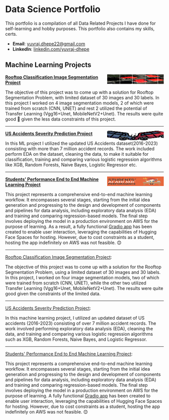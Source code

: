 # Data Science Portfolio 
This portfolio is a compilation of all Data Related Projects I have done for self-learning and hobby purposes. This portfolio also contains my skills, certs.
- **Email**: [yuvraj.dhepe22@gmail.com](mailto:yuvraj.dhepe22@gmail.com)
- **LinkedIn**: [linkedin.com/yuvraj-dhepe](https://www.linkedin.com/in/yuvraj-shivaji-dhepe/)


## Machine Learning Projects

<img align = "right" width = "180" height = "30" src = "./Images/Rooftop_Project.jpg"></img> **[Rooftop Classification Image Segmentation Project](https://github.com/Yuvraj-Dhepe/Projects/tree/main/Dida_Task)**

The objective of this project was to come up with a solution for Rooftop Segmentation Problem, with limited dataset of 30 images and 30 labels. In this project I worked on 4 image segmentation models, 2 of which were trained from scratch (CNN, UNET) and rest 2 utilized the potential of Transfer Learning (Vgg16+Unet, MobileNetV2+Unet). The results were quite good 💫 given the less data constraints of this project.

---
<img align = "right" width = "180" height = "30" src = "./Images/Us_Accidents_Project.png"> **[US Accidents Severity Prediction Project](https://github.com/Yuvraj-Dhepe/Projects/tree/main/US-Accidents%20Project)**

In this ML project I utilized the updated US Accidents dataset(2016-2023) consisting with more than 7 million accident records. The work included perform EDA on the dataset, cleaning the data, to make it suitable for classification, training and comparing various logistic regression algorithms like XGB, Random Forests, Naive Bayes, Logistic Regressor etc.

---
<img align = "right" width = "180" height = "30" src = "./Images/StudentPerformance.jpg"> **[Students' Performance End to End Machine Learning Project](https://github.com/Yuvraj-Dhepe/ML_Web_Project)**

This project represents a comprehensive end-to-end machine learning workflow. It encompasses several stages, starting from the initial idea generation and progressing to the design and development of components and pipelines for data analysis, including exploratory data analysis (EDA) and training and comparing regression-based models. The final step involves deploying the model in a production environment on AWS for the purpose of learning. As a result, a fully functional [Gradio app](https://yuvidhepe-studentperformance.hf.space) has been created to enable user interaction, leveraging the capabilities of Hugging Face Spaces for hosting. However, due to cost constraints as a student, hosting the app indefinitely on AWS was not feasible. 😊

---
[Rooftop Classification Image Segmentation Project](https://github.com/Yuvraj-Dhepe/Projects/tree/main/Dida_Task): 

The objective of this project was to come up with a solution for the Rooftop Segmentation Problem, using a limited dataset of 30 images and 30 labels. In this project, I worked on four image segmentation models, two of which were trained from scratch (CNN, UNET), while the other two utilized Transfer Learning (Vgg16+Unet, MobileNetV2+Unet). The results were quite good given the constraints of the limited data.

---
[US Accidents Severity Prediction Project](https://github.com/Yuvraj-Dhepe/Projects/tree/main/US-Accidents%20Project): 

In this machine learning project, I utilized an updated dataset of US accidents (2016-2023) consisting of over 7 million accident records. The work involved performing exploratory data analysis (EDA), cleaning the data, and training and comparing various logistic regression algorithms such as XGB, Random Forests, Naive Bayes, and Logistic Regressor.

---
[Students' Performance End to End Machine Learning Project](https://github.com/Yuvraj-Dhepe/ML_Web_Project): 

This project represents a comprehensive end-to-end machine learning workflow. It encompasses several stages, starting from the initial idea generation and progressing to the design and development of components and pipelines for data analysis, including exploratory data analysis (EDA) and training and comparing regression-based models. The final step involves deploying the model in a production environment on AWS for the purpose of learning. A fully functional [Gradio app](https://yuvidhepe-studentperformance.hf.space) has been created to enable user interaction, leveraging the capabilities of Hugging Face Spaces for hosting. However, due to cost constraints as a student, hosting the app indefinitely on AWS was not feasible. 😊
